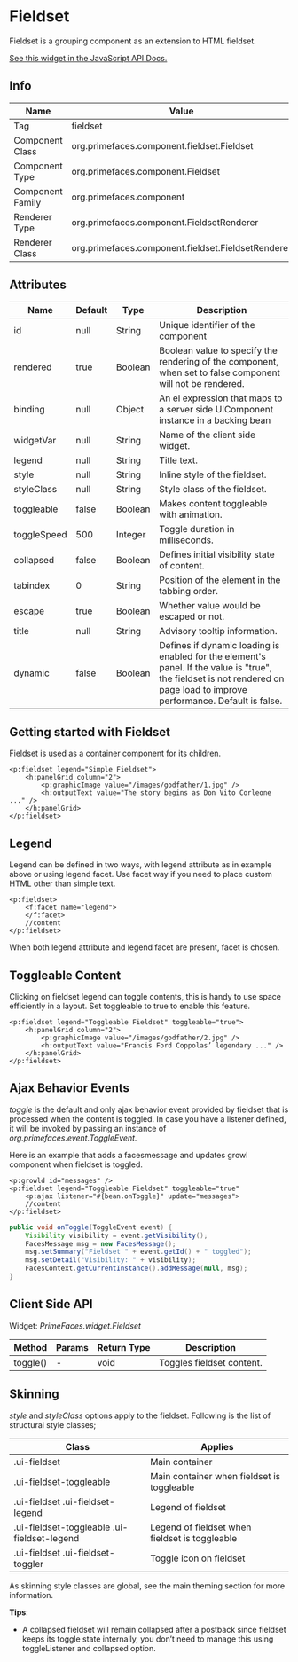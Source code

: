 # Fieldset

Fieldset is a grouping component as an extension to HTML fieldset.

[See this widget in the JavaScript API Docs.](../jsdocs/classes/primefaces.widget.fieldset.html)

## Info

| Name | Value |
| --- | --- |
| Tag | fieldset
| Component Class | org.primefaces.component.fieldset.Fieldset
| Component Type | org.primefaces.component.Fieldset
| Component Family | org.primefaces.component |
| Renderer Type | org.primefaces.component.FieldsetRenderer
| Renderer Class | org.primefaces.component.fieldset.FieldsetRenderer

## Attributes

| Name | Default | Type | Description |
| --- | --- | --- | --- |
| id | null | String | Unique identifier of the component
| rendered | true | Boolean | Boolean value to specify the rendering of the component, when set to false component will not be rendered.
| binding | null | Object | An el expression that maps to a server side UIComponent instance in a backing bean
| widgetVar | null | String | Name of the client side widget.
| legend | null | String | Title text.
| style | null | String | Inline style of the fieldset.
| styleClass | null | String | Style class of the fieldset.
| toggleable | false | Boolean | Makes content toggleable with animation.
| toggleSpeed | 500 | Integer | Toggle duration in milliseconds.
| collapsed | false | Boolean | Defines initial visibility state of content.
| tabindex | 0 | String | Position of the element in the tabbing order.
| escape | true | Boolean | Whether value would be escaped or not.
| title | null | String | Advisory tooltip information.
| dynamic | false | Boolean | Defines if dynamic loading is enabled for the element's panel. If the value is "true", the fieldset is not rendered on page load to improve performance. Default is false.

## Getting started with Fieldset
Fieldset is used as a container component for its children.

```xhtml
<p:fieldset legend="Simple Fieldset">
    <h:panelGrid column="2">
        <p:graphicImage value="/images/godfather/1.jpg" />
        <h:outputText value="The story begins as Don Vito Corleone ..." />
    </h:panelGrid>
</p:fieldset>
```
## Legend
Legend can be defined in two ways, with legend attribute as in example above or using legend
facet. Use facet way if you need to place custom HTML other than simple text.

```xhtml
<p:fieldset>
    <f:facet name="legend">
    </f:facet>
    //content
</p:fieldset>
```
When both legend attribute and legend facet are present, facet is chosen.

## Toggleable Content
Clicking on fieldset legend can toggle contents, this is handy to use space efficiently in a layout. Set
toggleable to true to enable this feature.

```xhtml
<p:fieldset legend="Toggleable Fieldset" toggleable="true">
    <h:panelGrid column="2">
        <p:graphicImage value="/images/godfather/2.jpg" />
        <h:outputText value="Francis Ford Coppolas’ legendary ..." />
    </h:panelGrid>
</p:fieldset>
```

## Ajax Behavior Events
_toggle_ is the default and only ajax behavior event provided by fieldset that is processed when the
content is toggled. In case you have a listener defined, it will be invoked by passing an instance of
_org.primefaces.event.ToggleEvent._

Here is an example that adds a facesmessage and updates growl component when fieldset is
toggled.

```xhtml
<p:growld id="messages" />
<p:fieldset legend="Toggleable Fieldset" toggleable="true"
    <p:ajax listener="#{bean.onToggle}" update="messages">
    //content
</p:fieldset>
```
```java
public void onToggle(ToggleEvent event) {
    Visibility visibility = event.getVisibility();
    FacesMessage msg = new FacesMessage();
    msg.setSummary("Fieldset " + event.getId() + " toggled");
    msg.setDetail("Visibility: " + visibility);
    FacesContext.getCurrentInstance().addMessage(null, msg);
}
```
## Client Side API
Widget: _PrimeFaces.widget.Fieldset_

| Method | Params | Return Type | Description |
| --- | --- | --- | --- |
| toggle() | - | void | Toggles fieldset content.

## Skinning
_style_ and _styleClass_ options apply to the fieldset. Following is the list of structural style classes;


| Class | Applies |
| --- | --- |
| .ui-fieldset | Main container
| .ui-fieldset-toggleable | Main container when fieldset is toggleable
| .ui-fieldset .ui-fieldset-legend | Legend of fieldset
| .ui-fieldset-toggleable .ui-fieldset-legend | Legend of fieldset when fieldset is toggleable
| .ui-fieldset .ui-fieldset-toggler | Toggle icon on fieldset

As skinning style classes are global, see the main theming section for more information.

**Tips**:

- A collapsed fieldset will remain collapsed after a postback since fieldset keeps its toggle state
    internally, you don’t need to manage this using toggleListener and collapsed option.
